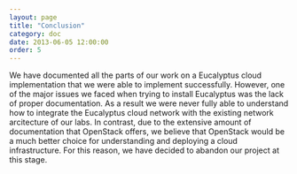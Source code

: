 ```yaml
---
layout: page
title: "Conclusion"
category: doc
date: 2013-06-05 12:00:00
order: 5
---
```

We have documented all the parts of our work on a Eucalyptus cloud implementation that we were able to implement successfully.
However, one of the major issues we faced when trying to install Eucalyptus was the lack of 
proper documentation. As a result we were never fully able to understand how to integrate
the Eucalyptus cloud network with the existing network arcitecture of our labs. In contrast,
due to the extensive amount of documentation that OpenStack offers, we believe that OpenStack 
would be a much better choice for understanding and deploying a cloud infrastructure. For this
reason, we have decided to abandon our project at this stage.

